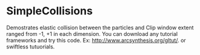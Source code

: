 SimpleCollisions
================
Demostrates elastic collision between the particles and Clip window extent ranged from -1, +1 in each dimension. You can download any tutorial frameworks and try this code. 
Ex: http://www.arcsynthesis.org/gltut/. or swiftless tutuorials.
